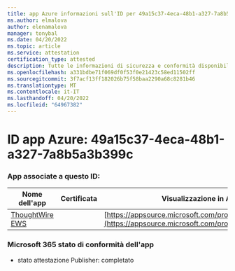 ```yaml
---
title: app Azure informazioni sull'ID per 49a15c37-4eca-48b1-a327-7a8b5a3b399c
ms.author: elmalova
author: elenamalova
manager: tonybal
ms.date: 04/20/2022
ms.topic: article
ms.service: attestation
certification_type: attested
description: Tutte le informazioni di sicurezza e conformità disponibili per 49a15c37-4eca-48b1-a327-7a8b5a3b399c.
ms.openlocfilehash: a331bdbe71f069df0f53f0e21423c58ed11502ff
ms.sourcegitcommit: 3f7acf13ff182026b75f58baa2290a68c8281b46
ms.translationtype: MT
ms.contentlocale: it-IT
ms.lasthandoff: 04/20/2022
ms.locfileid: "64967382"
---
```

# <a name="azure-app-id-49a15c37-4eca-48b1-a327-7a8b5a3b399c"></a>ID app Azure: 49a15c37-4eca-48b1-a327-7a8b5a3b399c


### <a name="apps-associated-with-this-id"></a>App associate a questo ID:
| **Nome dell'app** | **Certificata** | **Visualizzazione in AppSource** |
|--------------|---------------|-----------------------|
| [ThoughtWire EWS](../forward/WA200003239.md) |  | [https://appsource.microsoft.com/product/office/WA200003239](https://appsource.microsoft.com/product/office/WA200003239) |

### <a name="microsoft-365-app-compliance-status"></a>Microsoft 365 stato di conformità dell'app
- stato attestazione Publisher: completato
